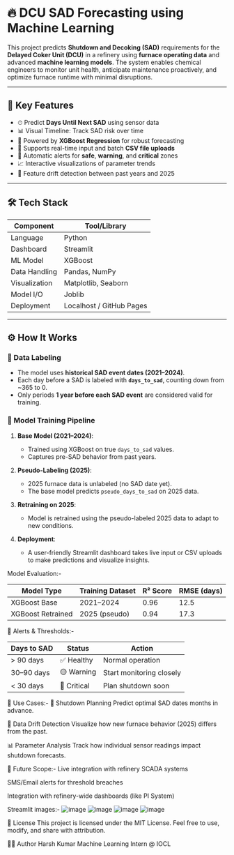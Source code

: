 # 🔥 DCU SAD Forecasting using Machine Learning

This project predicts **Shutdown and Decoking (SAD)** requirements for the **Delayed Coker Unit (DCU)** in a refinery using **furnace operating data** and advanced **machine learning models**. The system enables chemical engineers to monitor unit health, anticipate maintenance proactively, and optimize furnace runtime with minimal disruptions.

---

## 📌 Key Features

- ⏱ Predict **Days Until Next SAD** using sensor data
- 📊 Visual Timeline: Track SAD risk over time
- 🧠 Powered by **XGBoost Regression** for robust forecasting
- 📁 Supports real-time input and batch **CSV file uploads**
- 📍 Automatic alerts for **safe**, **warning**, and **critical** zones
- 📈 Interactive visualizations of parameter trends
- 🧪 Feature drift detection between past years and 2025

---

## 🛠️ Tech Stack

| Component       | Tool/Library                |
|----------------|-----------------------------|
| Language        | Python                      |
| Dashboard       | Streamlit                   |
| ML Model        | XGBoost                     |
| Data Handling   | Pandas, NumPy               |
| Visualization   | Matplotlib, Seaborn         |
| Model I/O       | Joblib                      |
| Deployment      | Localhost / GitHub Pages    |

---

## ⚙️ How It Works

### 🔹 Data Labeling

- The model uses **historical SAD event dates (2021–2024)**.
- Each day before a SAD is labeled with **`days_to_sad`**, counting down from ~365 to 0.
- Only periods **1 year before each SAD event** are considered valid for training.

### 🔹 Model Training Pipeline

1. **Base Model (2021–2024)**:
   - Trained using XGBoost on true `days_to_sad` values.
   - Captures pre-SAD behavior from past years.

2. **Pseudo-Labeling (2025)**:
   - 2025 furnace data is unlabeled (no SAD date yet).
   - The base model predicts `pseudo_days_to_sad` on 2025 data.

3. **Retraining on 2025**:
   - Model is retrained using the pseudo-labeled 2025 data to adapt to new conditions.

4. **Deployment**:
   - A user-friendly Streamlit dashboard takes live input or CSV uploads to make predictions and visualize insights.


Model Evaluation:-

| Model Type        | Training Dataset | R² Score | RMSE (days) |
| ----------------- | ---------------- | -------- | ----------- |
| XGBoost Base      | 2021–2024        | 0.96     | 12.5        |
| XGBoost Retrained | 2025 (pseudo)    | 0.94     | 17.3        |


🧠 Alerts & Thresholds:-

| Days to SAD | Status      | Action                   |
| ----------- | ----------- | ------------------------ |
| > 90 days   | ✅ Healthy   | Normal operation         |
| 30–90 days  | 🟡 Warning  | Start monitoring closely |
| < 30 days   | 🔴 Critical | Plan shutdown soon       |

💼 Use Cases:-
📍 Shutdown Planning
Predict optimal SAD dates months in advance.

🔬 Data Drift Detection
Visualize how new furnace behavior (2025) differs from the past.

📊 Parameter Analysis
Track how individual sensor readings impact shutdown forecasts.

🧠 Future Scope:-
Live integration with refinery SCADA systems

SMS/Email alerts for threshold breaches

Integration with refinery-wide dashboards (like PI System)

Streamlit images:-
![image](https://github.com/user-attachments/assets/56ef1e0b-6989-4461-9038-2333a88472bc)
![image](https://github.com/user-attachments/assets/96598682-da66-492e-b4d4-000cc0b97b6a)
![image](https://github.com/user-attachments/assets/2aa1f099-e25c-4782-9eed-d472bde845c0)
![image](https://github.com/user-attachments/assets/5ffaf54c-23df-42b4-bfc3-d567f63ec9c9)

🧾 License
This project is licensed under the MIT License.
Feel free to use, modify, and share with attribution.

👨‍💻 Author
Harsh Kumar
Machine Learning Intern @ IOCL




